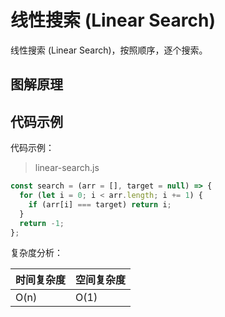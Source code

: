 # 线性搜索 (Linear Search)



线性搜索 (Linear Search)，按照顺序，逐个搜索。



## 图解原理





## 代码示例



代码示例：

> linear-search.js

```js
const search = (arr = [], target = null) => {
  for (let i = 0; i < arr.length; i += 1) {
    if (arr[i] === target) return i;
  }
  return -1;
};
```

复杂度分析：

| 时间复杂度 | 空间复杂度 |
| ---------- | ---------- |
| O(n)       | O(1)       |